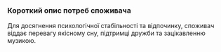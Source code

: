 ### Короткий опис потреб споживача
Для досягнення психологічної стабільності та відпочинку, споживач віддає перевагу якісному сну, підтримці дружби та зацікавленню музикою.
